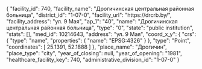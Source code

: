 {
    "facility_id": 740,
    "facility_name": "Дрогичинская центральная районная больница",
    "district_id": "1-07-0",
    "facility_url": "https:\/\/drcrb.by\/",
    "facility_address": "ул. 9 Мая",
    "ap_1": "40",
    "name": "Дрогичинская центральная районная больница",
    "type": "0",
    "state": "public institution",
    "stats": [],
    "med_id": 10214643,
    "address": "ул. 9 Мая",
    "coord_x_y": {
        "crs": {
            "type": "name",
            "properties": {
                "name": "EPSG:4326"
            }
        },
        "type": "Point",
        "coordinates": [
            25.1391,
            52.1888
        ]
    },
    "place_name": "Дрогичин",
    "place_type": "city",
    "year_of_closing": null,
    "year_of_opening": "1981",
    "healthcare_facility_key": 740,
    "administrative_division_id": "1-07-0"
}